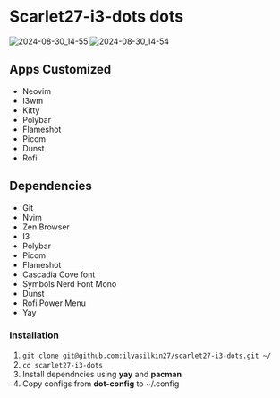 # Scarlet27-i3-dots dots

![2024-08-30_14-55](https://github.com/user-attachments/assets/81ea3786-834c-4cf0-a4b5-144ac5ec98f5)
![2024-08-30_14-54](https://github.com/user-attachments/assets/1135b01a-037a-4072-9dbf-9bf77358b034)

## Apps Customized
- Neovim
- I3wm
- Kitty
- Polybar
- Flameshot
- Picom
- Dunst
- Rofi

## Dependencies

- Git
- Nvim
- Zen Browser
- I3
- Polybar
- Picom
- Flameshot
- Cascadia Cove font
- Symbols Nerd Font Mono
- Dunst
- Rofi Power Menu
- Yay

### Installation

1. ```git clone git@github.com:ilyasilkin27/scarlet27-i3-dots.git ~/```
2. ```cd scarlet27-i3-dots```
3. Install dependncies using **yay** and **pacman**
4. Copy configs from **dot-config** to ~/.config
